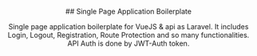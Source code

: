 <p align="center">## Single Page Application Boilerplate</p>

<p align="center">
  Single page application boilerplate for VueJS & api as Laravel. It includes Login, Logout, Registration, Route Protection and so many functionalities. API Auth is done by JWT-Auth token.
</p>
